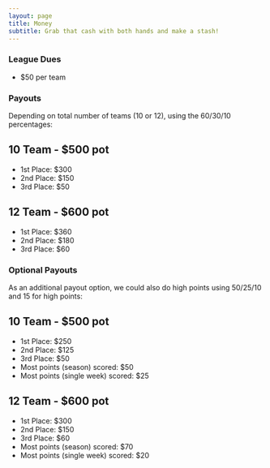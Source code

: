 ```yaml
---
layout: page
title: Money
subtitle: Grab that cash with both hands and make a stash!
---
```


### League Dues

- $50 per team

### Payouts

Depending on total number of teams (10 or 12), using the 60/30/10 percentages:

## 10 Team - $500 pot
- 1st Place: $300
- 2nd Place: $150
- 3rd Place: $50

## 12 Team - $600 pot
- 1st Place: $360
- 2nd Place: $180
- 3rd Place: $60

### Optional Payouts

As an additional payout option, we could also do high points using 50/25/10 and 15 for high points:

## 10 Team - $500 pot
- 1st Place: $250
- 2nd Place: $125
- 3rd Place: $50
- Most points (season) scored: $50
- Most points (single week) scored: $25

## 12 Team - $600 pot
- 1st Place: $300
- 2nd Place: $150
- 3rd Place: $60
- Most points (season) scored: $70
- Most points (single week) scored: $20
